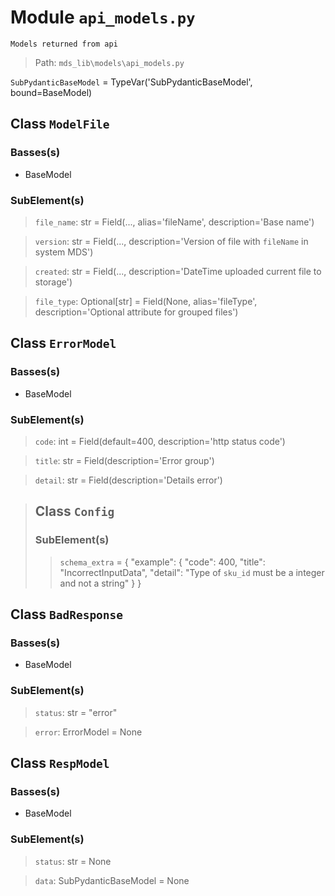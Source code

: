 # Module `api_models.py`
```text
Models returned from api
```

> Path: `mds_lib\models\api_models.py`
`SubPydanticBaseModel` = TypeVar('SubPydanticBaseModel', bound=BaseModel)
## Class `ModelFile`
### Basses(s)
+ BaseModel
### SubElement(s)
 > `file_name`: str = Field(..., alias='fileName', description='Base name')
 > `version`: str = Field(..., description='Version of file with `fileName` in system MDS')
 > `created`: str = Field(..., description='DateTime uploaded current file to storage')
 > `file_type`: Optional[str] = Field(None, alias='fileType', description='Optional attribute for grouped files')
## Class `ErrorModel`
### Basses(s)
+ BaseModel
### SubElement(s)
 > `code`: int = Field(default=400, description='http status code')
 > `title`: str = Field(description='Error group')
 > `detail`: str = Field(description='Details error')
 > ## Class `Config`
 > ### SubElement(s)
 > > `schema_extra` = {
 > > "example": {
 > > "code": 400,
 > > "title": "IncorrectInputData",
 > > "detail": "Type of `sku_id` must be a integer and not a string"
 > > }
 > > }
## Class `BadResponse`
### Basses(s)
+ BaseModel
### SubElement(s)
 > `status`: str = "error"
 > `error`: ErrorModel = None
## Class `RespModel`
### Basses(s)
+ BaseModel
### SubElement(s)
 > `status`: str = None
 > `data`: SubPydanticBaseModel = None